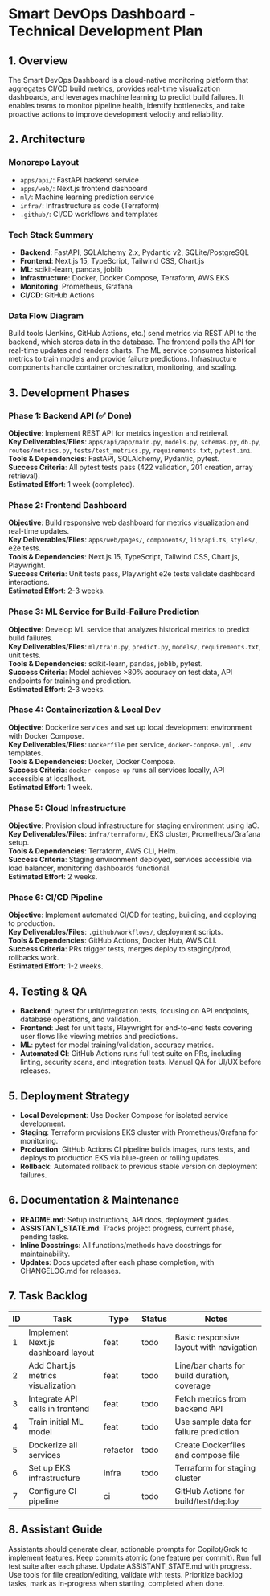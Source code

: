 # Smart DevOps Dashboard - Technical Development Plan

## 1. Overview
The Smart DevOps Dashboard is a cloud-native monitoring platform that aggregates CI/CD build metrics, provides real-time visualization dashboards, and leverages machine learning to predict build failures. It enables teams to monitor pipeline health, identify bottlenecks, and take proactive actions to improve development velocity and reliability.

## 2. Architecture
### Monorepo Layout
- `apps/api/`: FastAPI backend service
- `apps/web/`: Next.js frontend dashboard
- `ml/`: Machine learning prediction service
- `infra/`: Infrastructure as code (Terraform)
- `.github/`: CI/CD workflows and templates

### Tech Stack Summary
- **Backend**: FastAPI, SQLAlchemy 2.x, Pydantic v2, SQLite/PostgreSQL
- **Frontend**: Next.js 15, TypeScript, Tailwind CSS, Chart.js
- **ML**: scikit-learn, pandas, joblib
- **Infrastructure**: Docker, Docker Compose, Terraform, AWS EKS
- **Monitoring**: Prometheus, Grafana
- **CI/CD**: GitHub Actions

### Data Flow Diagram
Build tools (Jenkins, GitHub Actions, etc.) send metrics via REST API to the backend, which stores data in the database. The frontend polls the API for real-time updates and renders charts. The ML service consumes historical metrics to train models and provide failure predictions. Infrastructure components handle container orchestration, monitoring, and scaling.

## 3. Development Phases

### Phase 1: Backend API (✅ Done)
**Objective**: Implement REST API for metrics ingestion and retrieval.  
**Key Deliverables/Files**: `apps/api/app/main.py`, `models.py`, `schemas.py`, `db.py`, `routes/metrics.py`, `tests/test_metrics.py`, `requirements.txt`, `pytest.ini`.  
**Tools & Dependencies**: FastAPI, SQLAlchemy, Pydantic, pytest.  
**Success Criteria**: All pytest tests pass (422 validation, 201 creation, array retrieval).  
**Estimated Effort**: 1 week (completed).

### Phase 2: Frontend Dashboard
**Objective**: Build responsive web dashboard for metrics visualization and real-time updates.  
**Key Deliverables/Files**: `apps/web/pages/`, `components/`, `lib/api.ts`, `styles/`, e2e tests.  
**Tools & Dependencies**: Next.js 15, TypeScript, Tailwind CSS, Chart.js, Playwright.  
**Success Criteria**: Unit tests pass, Playwright e2e tests validate dashboard interactions.  
**Estimated Effort**: 2-3 weeks.

### Phase 3: ML Service for Build-Failure Prediction
**Objective**: Develop ML service that analyzes historical metrics to predict build failures.  
**Key Deliverables/Files**: `ml/train.py`, `predict.py`, `models/`, `requirements.txt`, unit tests.  
**Tools & Dependencies**: scikit-learn, pandas, joblib, pytest.  
**Success Criteria**: Model achieves >80% accuracy on test data, API endpoints for training and prediction.  
**Estimated Effort**: 2-3 weeks.

### Phase 4: Containerization & Local Dev
**Objective**: Dockerize services and set up local development environment with Docker Compose.  
**Key Deliverables/Files**: `Dockerfile` per service, `docker-compose.yml`, `.env` templates.  
**Tools & Dependencies**: Docker, Docker Compose.  
**Success Criteria**: `docker-compose up` runs all services locally, API accessible at localhost.  
**Estimated Effort**: 1 week.

### Phase 5: Cloud Infrastructure
**Objective**: Provision cloud infrastructure for staging environment using IaC.  
**Key Deliverables/Files**: `infra/terraform/`, EKS cluster, Prometheus/Grafana setup.  
**Tools & Dependencies**: Terraform, AWS CLI, Helm.  
**Success Criteria**: Staging environment deployed, services accessible via load balancer, monitoring dashboards functional.  
**Estimated Effort**: 2 weeks.

### Phase 6: CI/CD Pipeline
**Objective**: Implement automated CI/CD for testing, building, and deploying to production.  
**Key Deliverables/Files**: `.github/workflows/`, deployment scripts.  
**Tools & Dependencies**: GitHub Actions, Docker Hub, AWS CLI.  
**Success Criteria**: PRs trigger tests, merges deploy to staging/prod, rollbacks work.  
**Estimated Effort**: 1-2 weeks.

## 4. Testing & QA
- **Backend**: pytest for unit/integration tests, focusing on API endpoints, database operations, and validation.
- **Frontend**: Jest for unit tests, Playwright for end-to-end tests covering user flows like viewing metrics and predictions.
- **ML**: pytest for model training/validation, accuracy metrics.
- **Automated CI**: GitHub Actions runs full test suite on PRs, including linting, security scans, and integration tests. Manual QA for UI/UX before releases.

## 5. Deployment Strategy
- **Local Development**: Use Docker Compose for isolated service development.
- **Staging**: Terraform provisions EKS cluster with Prometheus/Grafana for monitoring.
- **Production**: GitHub Actions CI pipeline builds images, runs tests, and deploys to production EKS via blue-green or rolling updates.
- **Rollback**: Automated rollback to previous stable version on deployment failures.

## 6. Documentation & Maintenance
- **README.md**: Setup instructions, API docs, deployment guides.
- **ASSISTANT_STATE.md**: Tracks project progress, current phase, pending tasks.
- **Inline Docstrings**: All functions/methods have docstrings for maintainability.
- **Updates**: Docs updated after each phase completion, with CHANGELOG.md for releases.

## 7. Task Backlog

| ID | Task | Type | Status | Notes |
|----|-------|------|--------|-------|
| 1 | Implement Next.js dashboard layout | feat | todo | Basic responsive layout with navigation |
| 2 | Add Chart.js metrics visualization | feat | todo | Line/bar charts for build duration, coverage |
| 3 | Integrate API calls in frontend | feat | todo | Fetch metrics from backend API |
| 4 | Train initial ML model | feat | todo | Use sample data for failure prediction |
| 5 | Dockerize all services | refactor | todo | Create Dockerfiles and compose file |
| 6 | Set up EKS infrastructure | infra | todo | Terraform for staging cluster |
| 7 | Configure CI pipeline | ci | todo | GitHub Actions for build/test/deploy |

## 8. Assistant Guide
Assistants should generate clear, actionable prompts for Copilot/Grok to implement features. Keep commits atomic (one feature per commit). Run full test suite after each phase. Update ASSISTANT_STATE.md with progress. Use tools for file creation/editing, validate with tests. Prioritize backlog tasks, mark as in-progress when starting, completed when done.